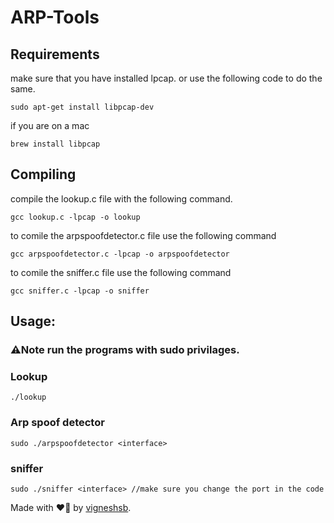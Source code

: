 # ARP-Tools


## Requirements
make sure that you have installed lpcap.
or use the following code to do the same.
```
sudo apt-get install libpcap-dev
```

if you are on a mac
```
brew install libpcap
```

## Compiling
compile the lookup.c file with the following command.
```
gcc lookup.c -lpcap -o lookup
```

to comile the arpspoofdetector.c file use the following command
```
gcc arpspoofdetector.c -lpcap -o arpspoofdetector
```

to comile the sniffer.c file use the following command
```
gcc sniffer.c -lpcap -o sniffer
```

## Usage: 

### ⚠️Note run the programs with sudo privilages.

### Lookup
```
./lookup
```

### Arp spoof detector
```
sudo ./arpspoofdetector <interface>
```

### sniffer
```
sudo ./sniffer <interface> //make sure you change the port in the code
```
Made with ❤️‍🔥 by [vigneshsb](https://vigneshsb.fun).
